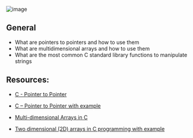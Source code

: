 ![image](https://github.com/pixie-a/alx-low_level_programming/assets/101095081/61906bb0-edac-49f0-aa18-4ae4929f1232)

## General
* What are pointers to pointers and how to use them
* What are multidimensional arrays and how to use them
* What are the most common C standard library functions to manipulate strings

## Resources:

* [C - Pointer to Pointer](https://www.tutorialspoint.com/cprogramming/c_pointer_to_pointer.htm)

* [C – Pointer to Pointer with example](https://beginnersbook.com/2014/01/c-pointer-to-pointer/)

* [Multi-dimensional Arrays in C](https://www.tutorialspoint.com/cprogramming/c_multi_dimensional_arrays.htm)

* [Two dimensional (2D) arrays in C programming with example](https://beginnersbook.com/2014/01/2d-arrays-in-c-example/)
